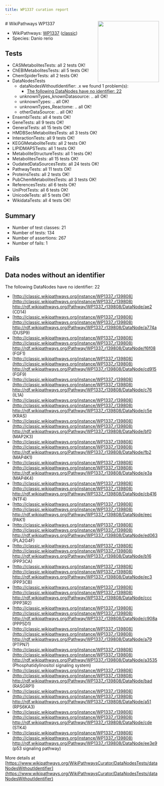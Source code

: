 ```yaml
---
title: WP1337 curation report
---
```


<img style="float: right; width: 200px" src="https://upload.wikimedia.org/wikipedia/commons/thumb/8/83/Wplogo_with_text_500.png/640px-Wplogo_with_text_500.png" />
# WikiPathways WP1337

* WikiPathways: [WP1337](https://wikipathways.org/pathways/WP1337) ([classic](https://classic.wikipathways.org/instance/WP1337))
* Species: Danio rerio
## Tests
* CASMetabolitesTests: all 2 tests OK!
* ChEBIMetabolitesTests: all 5 tests OK!
* ChemSpiderTests: all 2 tests OK!
* DataNodesTests
    * dataNodesWithoutIdentifier: .x we found 1 problem(s):
        * [The following DataNodes have no identifier: 22](#8792c4b1)
    * unknownTypes_knownDatasource: .. all OK!
    * unknownTypes: .. all OK!
    * unknownTypes_Reactome: .. all OK!
    * otherDataSource: .. all OK!
* EnsemblTests: all 4 tests OK!
* GeneTests: all 9 tests OK!
* GeneralTests: all 15 tests OK!
* HMDBSecMetabolitesTests: all 3 tests OK!
* InteractionTests: all 9 tests OK!
* KEGGMetaboliteTests: all 2 tests OK!
* LIPIDMAPSTests: all 1 tests OK!
* MetaboliteStructureTests: all 1 tests OK!
* MetabolitesTests: all 15 tests OK!
* OudatedDataSourcesTests: all 24 tests OK!
* PathwayTests: all 11 tests OK!
* ProteinsTests: all 2 tests OK!
* PubChemMetabolitesTests: all 3 tests OK!
* ReferencesTests: all 6 tests OK!
* UniProtTests: all 6 tests OK!
* UnicodeTests: all 5 tests OK!
* WikidataTests: all 4 tests OK!


## Summary

* Number of test classes: 21
* Number of tests: 134
* Number of assertions: 267
* Number of fails: 1

## Fails

<a name="8792c4b1" />

## Data nodes without an identifier

The following DataNodes have no identifier: 22

* [http://classic.wikipathways.org/instance/WP1337_r139808](http://classic.wikipathways.org/instance/WP1337_r139808) http://rdf.wikipathways.org/Pathway/WP1337_r139808/DataNode/ae2 (CD14)
* [http://classic.wikipathways.org/instance/WP1337_r139808](http://classic.wikipathways.org/instance/WP1337_r139808) http://rdf.wikipathways.org/Pathway/WP1337_r139808/DataNode/a774a (DUSP9)
* [http://classic.wikipathways.org/instance/WP1337_r139808](http://classic.wikipathways.org/instance/WP1337_r139808) http://rdf.wikipathways.org/Pathway/WP1337_r139808/DataNode/f6f08 (FGF1)
* [http://classic.wikipathways.org/instance/WP1337_r139808](http://classic.wikipathways.org/instance/WP1337_r139808) http://rdf.wikipathways.org/Pathway/WP1337_r139808/DataNode/cd915 (FGF9)
* [http://classic.wikipathways.org/instance/WP1337_r139808](http://classic.wikipathways.org/instance/WP1337_r139808) http://rdf.wikipathways.org/Pathway/WP1337_r139808/DataNode/c76 (IL1A)
* [http://classic.wikipathways.org/instance/WP1337_r139808](http://classic.wikipathways.org/instance/WP1337_r139808) http://rdf.wikipathways.org/Pathway/WP1337_r139808/DataNode/c5e (KRAS)
* [http://classic.wikipathways.org/instance/WP1337_r139808](http://classic.wikipathways.org/instance/WP1337_r139808) http://rdf.wikipathways.org/Pathway/WP1337_r139808/DataNode/bf0 (MAP2K3)
* [http://classic.wikipathways.org/instance/WP1337_r139808](http://classic.wikipathways.org/instance/WP1337_r139808) http://rdf.wikipathways.org/Pathway/WP1337_r139808/DataNode/fb2 (MAP4K1)
* [http://classic.wikipathways.org/instance/WP1337_r139808](http://classic.wikipathways.org/instance/WP1337_r139808) http://rdf.wikipathways.org/Pathway/WP1337_r139808/DataNode/e3a (MAP4K4)
* [http://classic.wikipathways.org/instance/WP1337_r139808](http://classic.wikipathways.org/instance/WP1337_r139808) http://rdf.wikipathways.org/Pathway/WP1337_r139808/DataNode/cb416 (NTF4)
* [http://classic.wikipathways.org/instance/WP1337_r139808](http://classic.wikipathways.org/instance/WP1337_r139808) http://rdf.wikipathways.org/Pathway/WP1337_r139808/DataNode/eec (PAK1)
* [http://classic.wikipathways.org/instance/WP1337_r139808](http://classic.wikipathways.org/instance/WP1337_r139808) http://rdf.wikipathways.org/Pathway/WP1337_r139808/DataNode/ed063 (PLA2G4F)
* [http://classic.wikipathways.org/instance/WP1337_r139808](http://classic.wikipathways.org/instance/WP1337_r139808) http://rdf.wikipathways.org/Pathway/WP1337_r139808/DataNode/b16 (PPP3CA)
* [http://classic.wikipathways.org/instance/WP1337_r139808](http://classic.wikipathways.org/instance/WP1337_r139808) http://rdf.wikipathways.org/Pathway/WP1337_r139808/DataNode/ec3 (PPP3CB)
* [http://classic.wikipathways.org/instance/WP1337_r139808](http://classic.wikipathways.org/instance/WP1337_r139808) http://rdf.wikipathways.org/Pathway/WP1337_r139808/DataNode/ccc (PPP3R2)
* [http://classic.wikipathways.org/instance/WP1337_r139808](http://classic.wikipathways.org/instance/WP1337_r139808) http://rdf.wikipathways.org/Pathway/WP1337_r139808/DataNode/c908a (PPP5D1)
* [http://classic.wikipathways.org/instance/WP1337_r139808](http://classic.wikipathways.org/instance/WP1337_r139808) http://rdf.wikipathways.org/Pathway/WP1337_r139808/DataNode/a79 (PTPN7)
* [http://classic.wikipathways.org/instance/WP1337_r139808](http://classic.wikipathways.org/instance/WP1337_r139808) http://rdf.wikipathways.org/Pathway/WP1337_r139808/DataNode/a3535 (Phosphatidylinositol
signaling system)
* [http://classic.wikipathways.org/instance/WP1337_r139808](http://classic.wikipathways.org/instance/WP1337_r139808) http://rdf.wikipathways.org/Pathway/WP1337_r139808/DataNode/bad (RASGRP1)
* [http://classic.wikipathways.org/instance/WP1337_r139808](http://classic.wikipathways.org/instance/WP1337_r139808) http://rdf.wikipathways.org/Pathway/WP1337_r139808/DataNode/a51 (RPS6KA3)
* [http://classic.wikipathways.org/instance/WP1337_r139808](http://classic.wikipathways.org/instance/WP1337_r139808) http://rdf.wikipathways.org/Pathway/WP1337_r139808/DataNode/cde (STK4)
* [http://classic.wikipathways.org/instance/WP1337_r139808](http://classic.wikipathways.org/instance/WP1337_r139808) http://rdf.wikipathways.org/Pathway/WP1337_r139808/DataNode/ee3e9 (p53 signaling pathway)


More details at [https://www.wikipathways.org/WikiPathwaysCurator/DataNodesTests/dataNodesWithoutIdentifier](https://www.wikipathways.org/WikiPathwaysCurator/DataNodesTests/dataNodesWithoutIdentifier)

